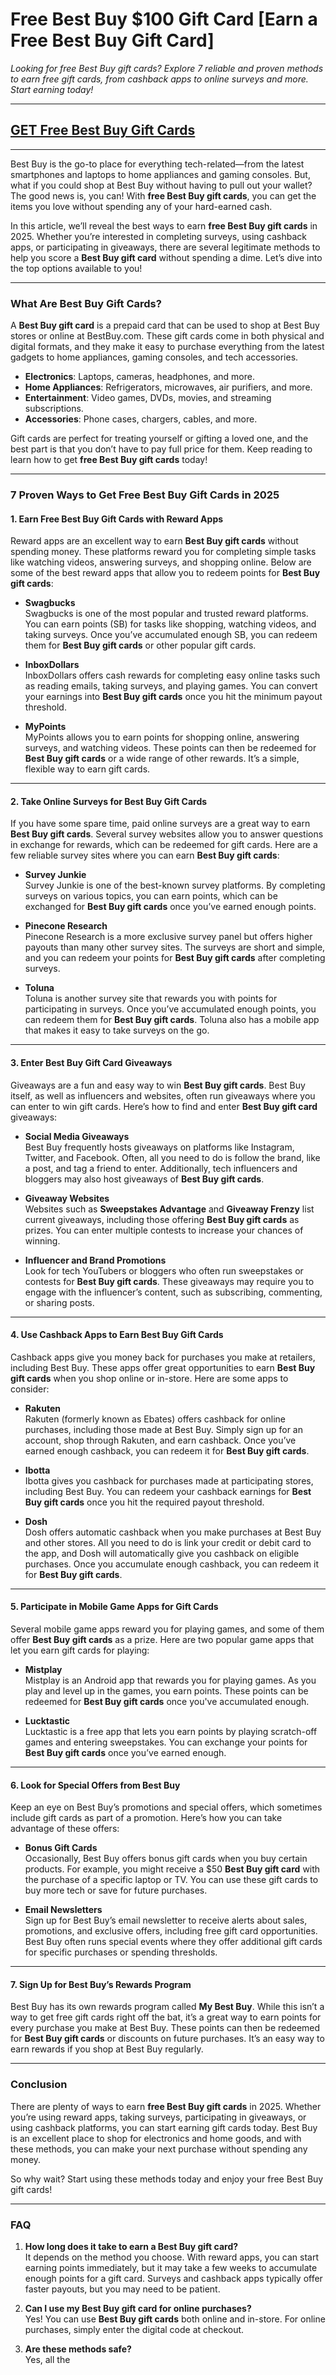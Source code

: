 # **Free Best Buy $100 Gift Card [Earn a Free Best Buy Gift Card]**

*Looking for free Best Buy gift cards? Explore 7 reliable and proven methods to earn free gift cards, from cashback apps to online surveys and more. Start earning today!*

---

## **[GET Free Best Buy Gift Cards](https://9990.site/giftcards/)**
---
Best Buy is the go-to place for everything tech-related—from the latest smartphones and laptops to home appliances and gaming consoles. But, what if you could shop at Best Buy without having to pull out your wallet? The good news is, you can! With **free Best Buy gift cards**, you can get the items you love without spending any of your hard-earned cash.

In this article, we’ll reveal the best ways to earn **free Best Buy gift cards** in 2025. Whether you’re interested in completing surveys, using cashback apps, or participating in giveaways, there are several legitimate methods to help you score a **Best Buy gift card** without spending a dime. Let’s dive into the top options available to you!

---

### **What Are Best Buy Gift Cards?**

A **Best Buy gift card** is a prepaid card that can be used to shop at Best Buy stores or online at BestBuy.com. These gift cards come in both physical and digital formats, and they make it easy to purchase everything from the latest gadgets to home appliances, gaming consoles, and tech accessories.

- **Electronics**: Laptops, cameras, headphones, and more.
- **Home Appliances**: Refrigerators, microwaves, air purifiers, and more.
- **Entertainment**: Video games, DVDs, movies, and streaming subscriptions.
- **Accessories**: Phone cases, chargers, cables, and more.

Gift cards are perfect for treating yourself or gifting a loved one, and the best part is that you don’t have to pay full price for them. Keep reading to learn how to get **free Best Buy gift cards** today!

---

### **7 Proven Ways to Get Free Best Buy Gift Cards in 2025**

#### 1. **Earn Free Best Buy Gift Cards with Reward Apps**

Reward apps are an excellent way to earn **Best Buy gift cards** without spending money. These platforms reward you for completing simple tasks like watching videos, answering surveys, and shopping online. Below are some of the best reward apps that allow you to redeem points for **Best Buy gift cards**:

- **Swagbucks**  
Swagbucks is one of the most popular and trusted reward platforms. You can earn points (SB) for tasks like shopping, watching videos, and taking surveys. Once you’ve accumulated enough SB, you can redeem them for **Best Buy gift cards** or other popular gift cards.

- **InboxDollars**  
InboxDollars offers cash rewards for completing easy online tasks such as reading emails, taking surveys, and playing games. You can convert your earnings into **Best Buy gift cards** once you hit the minimum payout threshold.

- **MyPoints**  
MyPoints allows you to earn points for shopping online, answering surveys, and watching videos. These points can then be redeemed for **Best Buy gift cards** or a wide range of other rewards. It’s a simple, flexible way to earn gift cards.

---

#### 2. **Take Online Surveys for Best Buy Gift Cards**

If you have some spare time, paid online surveys are a great way to earn **Best Buy gift cards**. Several survey websites allow you to answer questions in exchange for rewards, which can be redeemed for gift cards. Here are a few reliable survey sites where you can earn **Best Buy gift cards**:

- **Survey Junkie**  
Survey Junkie is one of the best-known survey platforms. By completing surveys on various topics, you can earn points, which can be exchanged for **Best Buy gift cards** once you’ve earned enough points.

- **Pinecone Research**  
Pinecone Research is a more exclusive survey panel but offers higher payouts than many other survey sites. The surveys are short and simple, and you can redeem your points for **Best Buy gift cards** after completing surveys.

- **Toluna**  
Toluna is another survey site that rewards you with points for participating in surveys. Once you’ve accumulated enough points, you can redeem them for **Best Buy gift cards**. Toluna also has a mobile app that makes it easy to take surveys on the go.

---

#### 3. **Enter Best Buy Gift Card Giveaways**

Giveaways are a fun and easy way to win **Best Buy gift cards**. Best Buy itself, as well as influencers and websites, often run giveaways where you can enter to win gift cards. Here’s how to find and enter **Best Buy gift card** giveaways:

- **Social Media Giveaways**  
Best Buy frequently hosts giveaways on platforms like Instagram, Twitter, and Facebook. Often, all you need to do is follow the brand, like a post, and tag a friend to enter. Additionally, tech influencers and bloggers may also host giveaways of **Best Buy gift cards**.

- **Giveaway Websites**  
Websites such as **Sweepstakes Advantage** and **Giveaway Frenzy** list current giveaways, including those offering **Best Buy gift cards** as prizes. You can enter multiple contests to increase your chances of winning.

- **Influencer and Brand Promotions**  
Look for tech YouTubers or bloggers who often run sweepstakes or contests for **Best Buy gift cards**. These giveaways may require you to engage with the influencer’s content, such as subscribing, commenting, or sharing posts.

---

#### 4. **Use Cashback Apps to Earn Best Buy Gift Cards**

Cashback apps give you money back for purchases you make at retailers, including Best Buy. These apps offer great opportunities to earn **Best Buy gift cards** when you shop online or in-store. Here are some apps to consider:

- **Rakuten**  
Rakuten (formerly known as Ebates) offers cashback for online purchases, including those made at Best Buy. Simply sign up for an account, shop through Rakuten, and earn cashback. Once you’ve earned enough cashback, you can redeem it for **Best Buy gift cards**.

- **Ibotta**  
Ibotta gives you cashback for purchases made at participating stores, including Best Buy. You can redeem your cashback earnings for **Best Buy gift cards** once you hit the required payout threshold.

- **Dosh**  
Dosh offers automatic cashback when you make purchases at Best Buy and other stores. All you need to do is link your credit or debit card to the app, and Dosh will automatically give you cashback on eligible purchases. Once you accumulate enough cashback, you can redeem it for **Best Buy gift cards**.

---

#### 5. **Participate in Mobile Game Apps for Gift Cards**

Several mobile game apps reward you for playing games, and some of them offer **Best Buy gift cards** as a prize. Here are two popular game apps that let you earn gift cards for playing:

- **Mistplay**  
Mistplay is an Android app that rewards you for playing games. As you play and level up in the games, you earn points. These points can be redeemed for **Best Buy gift cards** once you've accumulated enough.

- **Lucktastic**  
Lucktastic is a free app that lets you earn points by playing scratch-off games and entering sweepstakes. You can exchange your points for **Best Buy gift cards** once you’ve earned enough.

---

#### 6. **Look for Special Offers from Best Buy**

Keep an eye on Best Buy’s promotions and special offers, which sometimes include gift cards as part of a promotion. Here’s how you can take advantage of these offers:

- **Bonus Gift Cards**  
Occasionally, Best Buy offers bonus gift cards when you buy certain products. For example, you might receive a $50 **Best Buy gift card** with the purchase of a specific laptop or TV. You can use these gift cards to buy more tech or save for future purchases.

- **Email Newsletters**  
Sign up for Best Buy’s email newsletter to receive alerts about sales, promotions, and exclusive offers, including free gift card opportunities. Best Buy often runs special events where they offer additional gift cards for specific purchases or spending thresholds.

---

#### 7. **Sign Up for Best Buy’s Rewards Program**

Best Buy has its own rewards program called **My Best Buy**. While this isn’t a way to get free gift cards right off the bat, it’s a great way to earn points for every purchase you make at Best Buy. These points can then be redeemed for **Best Buy gift cards** or discounts on future purchases. It’s an easy way to earn rewards if you shop at Best Buy regularly.

---

### **Conclusion**

There are plenty of ways to earn **free Best Buy gift cards** in 2025. Whether you’re using reward apps, taking surveys, participating in giveaways, or using cashback platforms, you can start earning gift cards today. Best Buy is an excellent place to shop for electronics and home goods, and with these methods, you can make your next purchase without spending any money.

So why wait? Start using these methods today and enjoy your free Best Buy gift cards!

---

### **FAQ**

1. **How long does it take to earn a Best Buy gift card?**  
It depends on the method you choose. With reward apps, you can start earning points immediately, but it may take a few weeks to accumulate enough points for a gift card. Surveys and cashback apps typically offer faster payouts, but you may need to be patient.

2. **Can I use my Best Buy gift card for online purchases?**  
Yes! You can use **Best Buy gift cards** both online and in-store. For online purchases, simply enter the digital code at checkout.

3. **Are these methods safe?**  
Yes, all the
